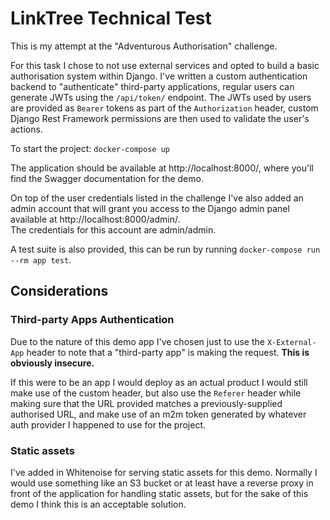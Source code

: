# LinkTree Technical Test

This is my attempt at the "Adventurous Authorisation" challenge.

For this task I chose to not use external services and opted to build a basic
authorisation system within Django. I've written a custom authentication backend
to "authenticate" third-party applications, regular users can generate JWTs
using the `/api/token/` endpoint. The JWTs used by users are provided as `Bearer`
tokens as part of the `Authorization` header, custom Django Rest Framework
permissions are then used to validate the user's actions.

To start the project: `docker-compose up`

The application should be available at http://localhost:8000/, where you'll find
the Swagger documentation for the demo.

On top of the user credentials listed in the challenge I've also added an admin
account that will grant you access to the Django admin panel available at
http://localhost:8000/admin/.  
The credentials for this account are admin/admin.

A test suite is also provided, this can be run by running
`docker-compose run --rm app test`.


## Considerations
### Third-party Apps Authentication
Due to the nature of this demo app I've chosen just to use the
`X-External-App` header to note that a "third-party app" is making the request.
**This is obviously insecure.**

If this were to be an app I would deploy as an actual product I would still make
use of the custom header, but also use the `Referer` header while making sure
that the URL provided matches a previously-supplied authorised URL, and make use
of an m2m token generated by whatever auth provider I happened to use for the
project.


### Static assets

I've added in Whitenoise for serving static assets for this demo. Normally I
would use something like an S3 bucket or at least have a reverse proxy in front
of the application for handling static assets, but for the sake of this demo I
think this is an acceptable solution.
